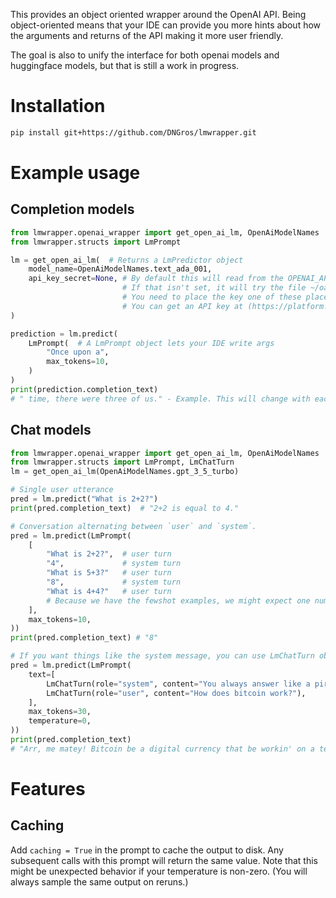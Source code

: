 This provides an object oriented wrapper around the OpenAI API.
Being object-oriented means that your IDE can provide you more hints
about how the arguments and returns of the API making it more user friendly.

The goal is also to unify the interface for both openai models and huggingface
models, but that is still a work in progress.

# Installation

```bash
pip install git+https://github.com/DNGros/lmwrapper.git
```

# Example usage

## Completion models

```python
from lmwrapper.openai_wrapper import get_open_ai_lm, OpenAiModelNames
from lmwrapper.structs import LmPrompt

lm = get_open_ai_lm(  # Returns a LmPredictor object
    model_name=OpenAiModelNames.text_ada_001,
    api_key_secret=None, # By default this will read from the OPENAI_API_KEY environment variable.
                         # If that isn't set, it will try the file ~/oai_key.txt
                         # You need to place the key one of these places, or pass in a different location
                         # You can get an API key at (https://platform.openai.com/account/api-keys)
)

prediction = lm.predict(
    LmPrompt(  # A LmPrompt object lets your IDE write args
        "Once upon a",
        max_tokens=10,
    )
)
print(prediction.completion_text)
# " time, there were three of us." - Example. This will change with each sample.
```

## Chat models

```python
from lmwrapper.openai_wrapper import get_open_ai_lm, OpenAiModelNames
from lmwrapper.structs import LmPrompt, LmChatTurn
lm = get_open_ai_lm(OpenAiModelNames.gpt_3_5_turbo)

# Single user utterance
pred = lm.predict("What is 2+2?")
print(pred.completion_text)  # "2+2 is equal to 4."

# Conversation alternating between `user` and `system`.
pred = lm.predict(LmPrompt(
    [
        "What is 2+2?",  # user turn
        "4",             # system turn
        "What is 5+3?"   # user turn
        "8",             # system turn
        "What is 4+4?"   # user turn
        # Because we have the fewshot examples, we might expect one number
    ],
    max_tokens=10,
))
print(pred.completion_text) # "8"

# If you want things like the system message, you can use LmChatTurn objects
pred = lm.predict(LmPrompt(
    text=[
        LmChatTurn(role="system", content="You always answer like a pirate"),
        LmChatTurn(role="user", content="How does bitcoin work?"),
    ],
    max_tokens=30,
    temperature=0,
))
print(pred.completion_text) 
# "Arr, me matey! Bitcoin be a digital currency that be workin' on a technology called blockchain..."
```

# Features

## Caching
Add `caching = True` in the prompt to cache the output to disk. Any
subsequent calls with this prompt will return the same value. Note that
this might be unexpected behavior if your temperature is non-zero. (You
will always sample the same output on reruns.)